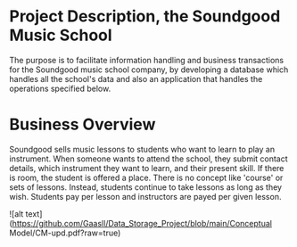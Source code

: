 # Project Description, the Soundgood Music School
The purpose is to facilitate information handling and business transactions for the Soundgood music school company, by developing a database which handles all the school's data and also an application that handles the operations specified below.
# Business Overview
Soundgood sells music lessons to students who want to learn to play an instrument. When someone wants to attend the school, they submit contact details, which instrument they want to learn, and their present skill. If there is room, the student is offered a place. There is no concept like 'course' or sets of lessons. Instead, students continue to take lessons as long as they wish. Students pay per lesson and instructors are payed per given lesson.

  ![alt text](https://github.com/Gaasll/Data_Storage_Project/blob/main/Conceptual Model/CM-upd.pdf?raw=true)

                                                                                                                                            
                                                                                                                            
                                                                                                                                        
                                                                                                                            
